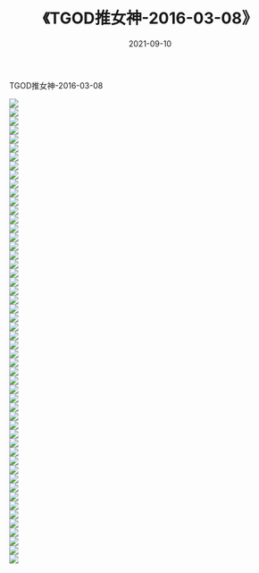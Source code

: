 ﻿---
layout: post
title:  《TGOD推女神-2016-03-08》
date:   2021-09-10
img: http://img.660000.xyz/Sharelink/网络美图/2021/TGOD推女神-2016-03-08/000.jpg
categories: [美女, 清纯, 唯美]
---

TGOD推女神-2016-03-08

  ![](http://img.660000.xyz/Sharelink/网络美图/2021/TGOD推女神-2016-03-08/001.jpg) <br> ![](http://img.660000.xyz/Sharelink/网络美图/2021/TGOD推女神-2016-03-08/002.jpg) <br> ![](http://img.660000.xyz/Sharelink/网络美图/2021/TGOD推女神-2016-03-08/003.jpg) <br> ![](http://img.660000.xyz/Sharelink/网络美图/2021/TGOD推女神-2016-03-08/004.jpg) <br> ![](http://img.660000.xyz/Sharelink/网络美图/2021/TGOD推女神-2016-03-08/005.jpg) <br> ![](http://img.660000.xyz/Sharelink/网络美图/2021/TGOD推女神-2016-03-08/006.jpg) <br> ![](http://img.660000.xyz/Sharelink/网络美图/2021/TGOD推女神-2016-03-08/007.jpg) <br> ![](http://img.660000.xyz/Sharelink/网络美图/2021/TGOD推女神-2016-03-08/008.jpg) <br> ![](http://img.660000.xyz/Sharelink/网络美图/2021/TGOD推女神-2016-03-08/009.jpg) <br> ![](http://img.660000.xyz/Sharelink/网络美图/2021/TGOD推女神-2016-03-08/010.jpg) <br> ![](http://img.660000.xyz/Sharelink/网络美图/2021/TGOD推女神-2016-03-08/011.jpg) <br> ![](http://img.660000.xyz/Sharelink/网络美图/2021/TGOD推女神-2016-03-08/012.jpg) <br> ![](http://img.660000.xyz/Sharelink/网络美图/2021/TGOD推女神-2016-03-08/013.jpg) <br> ![](http://img.660000.xyz/Sharelink/网络美图/2021/TGOD推女神-2016-03-08/014.jpg) <br> ![](http://img.660000.xyz/Sharelink/网络美图/2021/TGOD推女神-2016-03-08/015.jpg) <br> ![](http://img.660000.xyz/Sharelink/网络美图/2021/TGOD推女神-2016-03-08/016.jpg) <br> ![](http://img.660000.xyz/Sharelink/网络美图/2021/TGOD推女神-2016-03-08/017.jpg) <br> ![](http://img.660000.xyz/Sharelink/网络美图/2021/TGOD推女神-2016-03-08/018.jpg) <br> ![](http://img.660000.xyz/Sharelink/网络美图/2021/TGOD推女神-2016-03-08/019.jpg) <br> ![](http://img.660000.xyz/Sharelink/网络美图/2021/TGOD推女神-2016-03-08/020.jpg) <br> ![](http://img.660000.xyz/Sharelink/网络美图/2021/TGOD推女神-2016-03-08/021.jpg) <br> ![](http://img.660000.xyz/Sharelink/网络美图/2021/TGOD推女神-2016-03-08/022.jpg) <br> ![](http://img.660000.xyz/Sharelink/网络美图/2021/TGOD推女神-2016-03-08/023.jpg) <br> ![](http://img.660000.xyz/Sharelink/网络美图/2021/TGOD推女神-2016-03-08/024.jpg) <br> ![](http://img.660000.xyz/Sharelink/网络美图/2021/TGOD推女神-2016-03-08/025.jpg) <br> ![](http://img.660000.xyz/Sharelink/网络美图/2021/TGOD推女神-2016-03-08/026.jpg) <br> ![](http://img.660000.xyz/Sharelink/网络美图/2021/TGOD推女神-2016-03-08/027.jpg) <br> ![](http://img.660000.xyz/Sharelink/网络美图/2021/TGOD推女神-2016-03-08/028.jpg) <br> ![](http://img.660000.xyz/Sharelink/网络美图/2021/TGOD推女神-2016-03-08/029.jpg) <br> ![](http://img.660000.xyz/Sharelink/网络美图/2021/TGOD推女神-2016-03-08/030.jpg) <br> ![](http://img.660000.xyz/Sharelink/网络美图/2021/TGOD推女神-2016-03-08/031.jpg) <br> ![](http://img.660000.xyz/Sharelink/网络美图/2021/TGOD推女神-2016-03-08/032.jpg) <br> ![](http://img.660000.xyz/Sharelink/网络美图/2021/TGOD推女神-2016-03-08/033.jpg) <br> ![](http://img.660000.xyz/Sharelink/网络美图/2021/TGOD推女神-2016-03-08/034.jpg) <br> ![](http://img.660000.xyz/Sharelink/网络美图/2021/TGOD推女神-2016-03-08/035.jpg) <br> ![](http://img.660000.xyz/Sharelink/网络美图/2021/TGOD推女神-2016-03-08/036.jpg) <br> ![](http://img.660000.xyz/Sharelink/网络美图/2021/TGOD推女神-2016-03-08/037.jpg) <br> ![](http://img.660000.xyz/Sharelink/网络美图/2021/TGOD推女神-2016-03-08/038.jpg) <br> ![](http://img.660000.xyz/Sharelink/网络美图/2021/TGOD推女神-2016-03-08/039.jpg) <br> ![](http://img.660000.xyz/Sharelink/网络美图/2021/TGOD推女神-2016-03-08/040.jpg) <br> ![](http://img.660000.xyz/Sharelink/网络美图/2021/TGOD推女神-2016-03-08/041.jpg) <br> ![](http://img.660000.xyz/Sharelink/网络美图/2021/TGOD推女神-2016-03-08/042.jpg) <br> ![](http://img.660000.xyz/Sharelink/网络美图/2021/TGOD推女神-2016-03-08/043.jpg) <br> ![](http://img.660000.xyz/Sharelink/网络美图/2021/TGOD推女神-2016-03-08/044.jpg) <br> ![](http://img.660000.xyz/Sharelink/网络美图/2021/TGOD推女神-2016-03-08/045.jpg) <br> ![](http://img.660000.xyz/Sharelink/网络美图/2021/TGOD推女神-2016-03-08/046.jpg) <br> ![](http://img.660000.xyz/Sharelink/网络美图/2021/TGOD推女神-2016-03-08/047.jpg) <br> ![](http://img.660000.xyz/Sharelink/网络美图/2021/TGOD推女神-2016-03-08/048.jpg) <br> ![](http://img.660000.xyz/Sharelink/网络美图/2021/TGOD推女神-2016-03-08/049.jpg) <br> ![](http://img.660000.xyz/Sharelink/网络美图/2021/TGOD推女神-2016-03-08/050.jpg) <br> ![](http://img.660000.xyz/Sharelink/网络美图/2021/TGOD推女神-2016-03-08/051.jpg) <br> ![](http://img.660000.xyz/Sharelink/网络美图/2021/TGOD推女神-2016-03-08/052.jpg) <br>